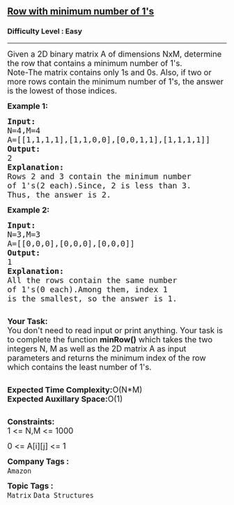 <h2><a href="https://www.geeksforgeeks.org/problems/row-with-minimum-number-of-1s5430/1?page=3&category=Matrix&sortBy=submissions">Row with minimum number of 1's</a></h2><h3>Difficulty Level : Easy</h3><hr><div class="problems_problem_content__Xm_eO"><p><span style="font-size:18px">Given a 2D binary matrix A of dimensions NxM, determine the row that contains a minimum number of 1's.<br>
Note-The matrix contains only 1s and 0s. Also, if two or more rows contain the minimum number of 1's, the answer is the lowest of those indices.</span></p>

<p><strong><span style="font-size:18px">Example 1:</span></strong></p>

<pre><span style="font-size:18px"><strong>Input:</strong>
N=4,M=4
A=[[1,1,1,1],[1,1,0,0],[0,0,1,1],[1,1,1,1]]
<strong>Output:</strong>
2
<strong>Explanation:</strong>
Rows 2 and 3 contain the minimum number 
of 1's(2 each).Since, 2 is less than 3.
Thus, the answer is 2.</span></pre>

<p><strong><span style="font-size:18px">Example 2:</span></strong></p>

<pre><span style="font-size:18px"><strong>Input:</strong>
N=3,M=3
A=[[0,0,0],[0,0,0],[0,0,0]]
<strong>Output:</strong>
1
<strong>Explanation:</strong>
All the rows contain the same number 
of 1's(0 each).Among them, index 1 
is the smallest, so the answer is 1.</span></pre>

<p><br>
<span style="font-size:18px"><strong>Your Task:</strong><br>
You don't need to read input or print anything. Your task is to complete the function <strong>minRow()</strong> which takes the two integers N, M as well as the 2D matrix A as input parameters and returns the minimum&nbsp;index of the row which contains the least number of 1's.</span></p>

<p><br>
<span style="font-size:18px"><strong>Expected Time Complexity:</strong>O(N*M)<br>
<strong>Expected Auxillary Space:</strong>O(1)</span></p>

<p><br>
<span style="font-size:18px"><strong>Constraints:</strong><br>
1 &lt;= N,M &lt;= 1000</span></p>

<p><span style="font-size:18px">0 &lt;= A[i][j] &lt;= 1</span></p>
</div><p><span style=font-size:18px><strong>Company Tags : </strong><br><code>Amazon</code>&nbsp;<br><p><span style=font-size:18px><strong>Topic Tags : </strong><br><code>Matrix</code>&nbsp;<code>Data Structures</code>&nbsp;